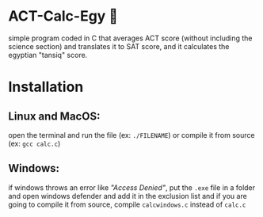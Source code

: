 # ACT-Calc-Egy 📇
simple program coded in C that averages ACT score (without including the science section) and translates it to SAT score, and it calculates the egyptian "tansiq" score.

# Installation
## Linux and MacOS:
open the terminal and run the file (ex: `./FILENAME`) or compile it from source (ex: `gcc calc.c`)
## Windows:
if windows throws an error like *"Access Denied"*, put the `.exe` file in a folder and open windows defender and add it in the exclusion list
and if you are going to compile it from source, compile `calcwindows.c` instead of `calc.c`
